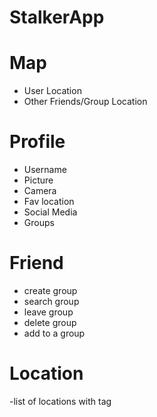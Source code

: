 # StalkerApp
# Map
  - User Location
  - Other Friends/Group Location
# Profile
  - Username
  - Picture
  - Camera
  - Fav location
  - Social Media
  - Groups
# Friend 
  - create group 
  - search group
  - leave group
  - delete group
  - add to a group
# Location
  -list of locations with tag
  
  
